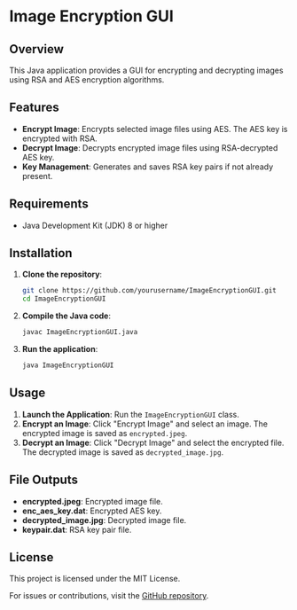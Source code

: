 # Image Encryption GUI

## Overview

This Java application provides a GUI for encrypting and decrypting images using RSA and AES encryption algorithms.

## Features

- **Encrypt Image**: Encrypts selected image files using AES. The AES key is encrypted with RSA.
- **Decrypt Image**: Decrypts encrypted image files using RSA-decrypted AES key.
- **Key Management**: Generates and saves RSA key pairs if not already present.

## Requirements

- Java Development Kit (JDK) 8 or higher

## Installation

1. **Clone the repository**:
   ```bash
   git clone https://github.com/yourusername/ImageEncryptionGUI.git
   cd ImageEncryptionGUI
   ```

2. **Compile the Java code**:
   ```bash
   javac ImageEncryptionGUI.java
   ```

3. **Run the application**:
   ```bash
   java ImageEncryptionGUI
   ```

## Usage

1. **Launch the Application**: Run the `ImageEncryptionGUI` class.
2. **Encrypt an Image**: Click "Encrypt Image" and select an image. The encrypted image is saved as `encrypted.jpeg`.
3. **Decrypt an Image**: Click "Decrypt Image" and select the encrypted file. The decrypted image is saved as `decrypted_image.jpg`.

## File Outputs

- **encrypted.jpeg**: Encrypted image file.
- **enc_aes_key.dat**: Encrypted AES key.
- **decrypted_image.jpg**: Decrypted image file.
- **keypair.dat**: RSA key pair file.

## License

This project is licensed under the MIT License.

For issues or contributions, visit the [GitHub repository](https://github.com/yourusername/ImageEncryptionGUI).
